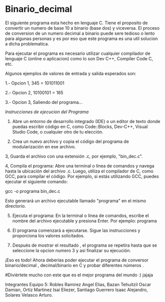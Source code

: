 # Binario_decimal
El siguiente programa esta hecho en lenguaje C. Tiene el proposito de convertir un numero de base 10 a binario (base dos) y viceversa. El proceso de conversion de un numero decimal a binario puede sere tedioso o lento para algunas personas y es por eso que este programa es una util solucion a dicha problematica.

Para ejecutar el programa es necesario utilizar cualquier compilador de lenguaje C (online o aplicacion) como lo son Dev C++, Compiler Code C, etc.

Algunos ejemplos de valores de entrada y salida esperados son:

1.- Opcion 1, 345 = 101011001

2.- Opcion 2, 10100101 = 165

3.- Opcion 3, Saliendo del programa...

*Instrucciones de ejecucion del Programa*

1. Abre un entorno de desarrollo integrado (IDE) o un editor de texto donde puedas escribir código en C, como Code::Blocks, Dev-C++, Visual Studio Code, o cualquier otro de tu elección.

2. Crea un nuevo archivo y copia el código del programa de modularización en ese archivo.

3, Guarda el archivo con una extensión .c, por ejemplo, "bin_dec.c".

4, Compila el programa: Abre una terminal o línea de comandos y navega hasta la ubicación del archivo .c. Luego, utiliza el compilador de C, como GCC, para compilar el código. Por ejemplo, si estás utilizando GCC, puedes ejecutar el siguiente comando:

gcc -o programa bin_dec.c

Esto generará un archivo ejecutable llamado "programa" en el mismo directorio.

5. Ejecuta el programa: En la terminal o línea de comandos, escribe el nombre del archivo ejecutable y presiona Enter. Por ejemplo: programa

6. El programa comenzará a ejecutarse. Sigue las instrucciones y proporciona los valores solicitados.

7. Después de mostrar el resultado , el programa se repetira hasta que se seleccione la opcion numero 3 y asi finalizar su ejecución.

¡Eso es todo! Ahora deberías poder ejecutar el programa de conversor binario/decimal , decimal/binario en C y probar diferentes números .

#Diviértete mucho con este que es el mejor programa del mundo :) jajaja

Integrantes Equipo 5: Robles Ramirez Angel Elias, Bazan Tehuitzil Oscar Damian, Ortiz Martinez Isai Eliezer, Santiago Guerrero Isaac Alejandro, Solares Velasco Arturo.

 
   
